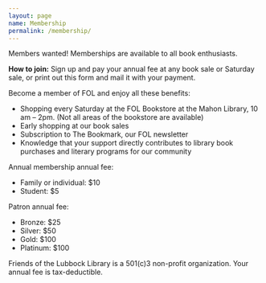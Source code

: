```yaml
---
layout: page
name: Membership
permalink: /membership/
---
```


Members wanted!  Memberships are available to all book enthusiasts.

**How to join:** Sign up and pay your annual fee at any book sale or Saturday sale, or print out this form and mail it with your payment.

Become a member of FOL and enjoy all these benefits:
* Shopping every Saturday at the FOL Bookstore at the Mahon Library, 10 am – 2pm. (Not all areas of the bookstore are available)
* Early shopping at our book sales
* Subscription to The Bookmark, our FOL newsletter
* Knowledge that your support directly contributes to library book purchases and literary programs for our community

Annual membership annual fee:
* Family or individual: $10
* Student:               $5


Patron annual fee:
* Bronze:               $25
* Silver:               $50
* Gold:                $100
* Platinum:            $100


Friends of the Lubbock Library is a 501(c)3 non-profit organization. Your annual fee is tax-deductible.
